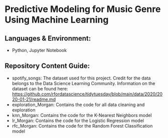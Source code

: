 # Predictive Modeling for Music Genre Using Machine Learning

## Languages & Environment:
- Python, Jupyter Notebook

## Repository Content Guide:
- spotify_songs: The dataset used for this project. Credit for the data belongs to the Data Science Learning Community. Information on the dataset can be found here: https://github.com/rfordatascience/tidytuesday/blob/main/data/2020/2020-01-21/readme.md
- exploration_Morgan: Contains the code for all data cleaning and exploration
- knn_Morgan: Contains the code for the K-Nearest Neighbors model
- lr_Morgan: Contains the code for the Logistic Regression model
- rfc_Morgan: Contains the code for the Random Forest Classification model
